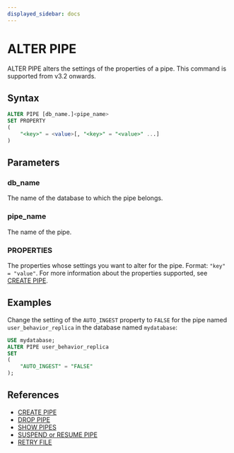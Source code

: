 ```yaml
---
displayed_sidebar: docs
---
```


# ALTER PIPE

ALTER PIPE alters the settings of the properties of a pipe. This command is supported from v3.2 onwards.

## Syntax

```SQL
ALTER PIPE [db_name.]<pipe_name> 
SET PROPERTY
(
    "<key>" = <value>[, "<key>" = "<value>" ...]
) 
```

## Parameters

### db_name

The name of the database to which the pipe belongs.

### pipe_name

The name of the pipe.

### PROPERTIES

The properties whose settings you want to alter for the pipe. Format: `"key" = "value"`. For more information about the properties supported, see [CREATE PIPE](CREATE_PIPE.md).

## Examples

Change the setting of the `AUTO_INGEST` property to `FALSE` for the pipe named `user_behavior_replica` in the database named `mydatabase`:

```SQL
USE mydatabase;
ALTER PIPE user_behavior_replica
SET
(
    "AUTO_INGEST" = "FALSE"
);
```

## References

- [CREATE PIPE](CREATE_PIPE.md)
- [DROP PIPE](DROP_PIPE.md)
- [SHOW PIPES](SHOW_PIPES.md)
- [SUSPEND or RESUME PIPE](SUSPEND_or_RESUME_PIPE.md)
- [RETRY FILE](RETRY_FILE.md)

